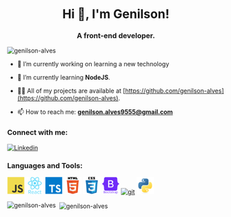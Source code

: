 <h1 align="center">Hi 👋, I'm Genilson!</h1>
<h3 align="center">A front-end developer.</h3>

<p align="left"> <img src="https://komarev.com/ghpvc/?username=genilson-alves&label=Profile%20views&color=0e75b6&style=flat" alt="genilson-alves" /> </p>

- 🔭 I’m currently working on learning a new technology

- 🌱 I’m currently learning **NodeJS**.

- 👨‍💻 All of my projects are available at [https://github.com/genilson-alves](https://github.com/genilson-alves).

- 📫 How to reach me: **genilson.alves9555@gmail.com**

<h3 align="left">Connect with me:</h3>

[![Linkedin](https://img.shields.io/badge/linkedin-0A66C2?style=for-the-badge&logo=linkedin&logoColor=white)](https://www.linkedin.com/in/genilson-alves0/)

<h3 align="left">Languages and Tools:</h3>

<p align="left">
  <a href="https://developer.mozilla.org/en-US/docs/Web/JavaScript" target="_blank" rel="noreferrer"><img src="https://raw.githubusercontent.com/devicons/devicon/master/icons/javascript/javascript-original.svg" alt="javascript" width="40" height="40"/></a>
  <a href="https://reactjs.org/" target="_blank" rel="noreferrer"><img src="https://raw.githubusercontent.com/devicons/devicon/master/icons/react/react-original-wordmark.svg" alt="react" width="40" height="40"/></a> 
  <a href="https://www.typescriptlang.org/" target="_blank" rel="noreferrer"><img src="https://raw.githubusercontent.com/devicons/devicon/master/icons/typescript/typescript-original.svg" alt="typescript" width="40" height="40"/></a>
  <a href="https://www.w3.org/html/" target="_blank" rel="noreferrer"><img src="https://raw.githubusercontent.com/devicons/devicon/master/icons/html5/html5-original-wordmark.svg" alt="html5" width="40" height="40"/></a>
  <a href="https://www.w3schools.com/css/" target="_blank" rel="noreferrer"><img src="https://raw.githubusercontent.com/devicons/devicon/master/icons/css3/css3-original-wordmark.svg" alt="css3" width="40" height="40"/></a>
  <a href="https://getbootstrap.com" target="_blank" rel="noreferrer"><img src="https://raw.githubusercontent.com/devicons/devicon/master/icons/bootstrap/bootstrap-plain-wordmark.svg" alt="bootstrap" width="40" height="40"/></a>
  <a href="https://git-scm.com/" target="_blank" rel="noreferrer"><img src="https://www.vectorlogo.zone/logos/git-scm/git-scm-icon.svg" alt="git" width="40" height="40"/></a>
  <a href="https://www.python.org" target="_blank" rel="noreferrer"><img src="https://raw.githubusercontent.com/devicons/devicon/master/icons/python/python-original.svg" alt="python" width="40" height="40"/></a>
</p>

<p>
  <img align="left" src="https://github-readme-stats.vercel.app/api/top-langs/?username=genilson-alves&theme=radical&locale=en" height=200 alt="genilson-alves" />
</p>

<p>&nbsp;
  <img align="center" src="https://github-readme-stats.vercel.app/api?username=genilson-alves&theme=radical&show_icons=true&locale=en" height=200 alt="genilson-alves" />
</p>
